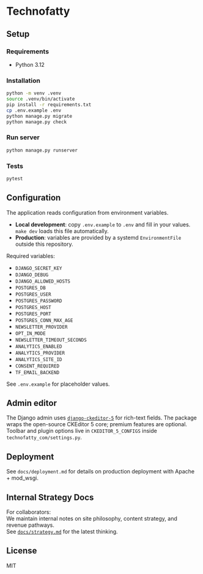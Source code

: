 # Technofatty

## Setup

### Requirements
- Python 3.12

### Installation

```bash
python -m venv .venv
source .venv/bin/activate
pip install -r requirements.txt
cp .env.example .env
python manage.py migrate
python manage.py check
```

### Run server

```bash
python manage.py runserver
```

### Tests

```bash
pytest
```

## Configuration

The application reads configuration from environment variables.

- **Local development**: copy `.env.example` to `.env` and fill in your values. `make dev` loads this file automatically.
- **Production**: variables are provided by a systemd `EnvironmentFile` outside this repository.

Required variables:

- `DJANGO_SECRET_KEY`
- `DJANGO_DEBUG`
- `DJANGO_ALLOWED_HOSTS`
- `POSTGRES_DB`
- `POSTGRES_USER`
- `POSTGRES_PASSWORD`
- `POSTGRES_HOST`
- `POSTGRES_PORT`
- `POSTGRES_CONN_MAX_AGE`
- `NEWSLETTER_PROVIDER`
- `OPT_IN_MODE`
- `NEWSLETTER_TIMEOUT_SECONDS`
- `ANALYTICS_ENABLED`
- `ANALYTICS_PROVIDER`
- `ANALYTICS_SITE_ID`
- `CONSENT_REQUIRED`
- `TF_EMAIL_BACKEND`

See `.env.example` for placeholder values.

## Admin editor

The Django admin uses [`django-ckeditor-5`](https://pypi.org/project/django-ckeditor-5/) for rich-text fields.
The package wraps the open-source CKEditor 5 core; premium features are optional.
Toolbar and plugin options live in `CKEDITOR_5_CONFIGS` inside `technofatty_com/settings.py`.

## Deployment

See `docs/deployment.md` for details on production deployment with Apache + mod_wsgi.

## Internal Strategy Docs

For collaborators:  
We maintain internal notes on site philosophy, content strategy, and revenue pathways.  
See [`docs/strategy.md`](docs/strategy.md) for the latest thinking.  

## License
MIT
